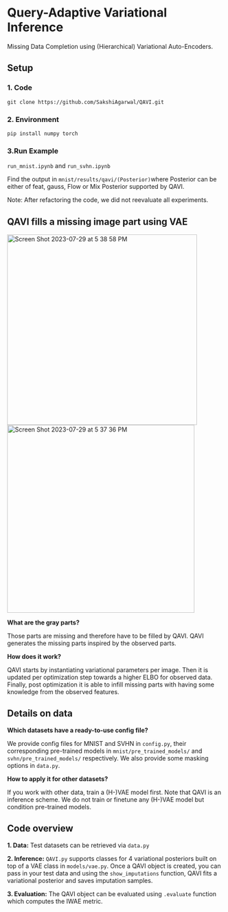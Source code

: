# Query-Adaptive Variational Inference

Missing Data Completion using (Hierarchical) Variational Auto-Encoders. 

## Setup

### 1. Code
`git clone https://github.com/SakshiAgarwal/QAVI.git`
### 2. Environment
`pip install numpy torch` 
### 3.Run Example
`run_mnist.ipynb` and `run_svhn.ipynb`

Find the output in `mnist/results/qavi/(Posterior)`where Posterior can be either of feat, gauss, Flow or Mix Posterior supported by QAVI.  

Note: After refactoring the code, we did not reevaluate all experiments.

## QAVI fills a missing image part using VAE
<img width="442" alt="Screen Shot 2023-07-29 at 5 38 58 PM" src="https://github.com/SakshiAgarwal/QAVI/assets/11243457/2cfa02ef-f39b-4f30-80af-9c4ad92b1cfd">
<img width="436" alt="Screen Shot 2023-07-29 at 5 37 36 PM" src="https://github.com/SakshiAgarwal/QAVI/assets/11243457/2d9a91e8-d394-4184-b793-49dceaa97a22">

**What are the gray parts?**

Those parts are missing and therefore have to be filled by QAVI.
QAVI generates the missing parts inspired by the observed parts.

**How does it work?**

QAVI starts by instantiating variational parameters per image. Then it is updated per optimization step towards a higher ELBO for observed data. Finally, post optimization it is able to infill missing parts with having some knowledge from the observed features. 

## Details on data
**Which datasets have a ready-to-use config file?**

We provide config files for MNIST and SVHN in `config.py`, their corresponding pre-trained models in `mnist/pre_trained_models/` and `svhn/pre_trained_models/` respectively. We also provide some masking options in `data.py`. 

**How to apply it for other datasets?**

If you work with other data, train a (H-)VAE model first. Note that QAVI is an inference scheme. We do not train or finetune any (H-)VAE model but condition pre-trained models.

## Code overview
**1. Data:** Test datasets can be retrieved via `data.py`

**2. Inference:** `QAVI.py` supports classes for 4 variational posteriors built on top of a VAE class in `models/vae.py`. Once a QAVI object is created, you can pass in your test data and using the `show_imputations` function, QAVI fits a variational posterior and saves imputation samples. 

**3. Evaluation:** The QAVI object can be evaluated using `.evaluate` function which computes the IWAE metric. 
